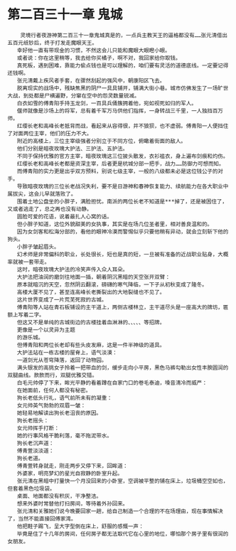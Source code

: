 # 第二百三十一章 鬼城
        灵境行者夜游神第二百三十一章鬼城真是的，一点兵主教天王的逼格都没有……张元清借出五百元纸钞后，终于打发走魔眼天王。
       幸好他一直有带现金的习惯，不然这会儿只能和魔眼大眼瞪小眼。
       或者说：你在这里稍等，我去给你买橘子，啊不对，我回家给你取钱。
       真死板，遇到困难，靠能力偷点钱也是可以理解的，咱们要有灵活的道德底线。一定要记得还钱啊。
       张元清戴上疾风者手套，在骤然刮起的强风中，朝康阳区飞去。
       脱离现实的战场中，残缺焦黑的阴尸一具具铺开，铺满大街小巷。城市仿佛发生了一场旷世大战，到处都是尸横遍野，分窜在空中的怨灵数量锐减。
       白衣如雪的傅青阳手持玉龙剑，一百具兵俑簇拥着他，宛如视死如归的军人。
       偃师就像是沙场上的将军，总有着千军万马供他们指挥，一身转战三千里，一人独挡百万师。
       红缨长老和高峰长老抵背而战，看起来从容得很，并不狼狈，也不虚弱。傅青阳一人便挡住了对面两位主宰，他们的压力不大。
       附近的高楼上，三位主宰级强者分别立于不同方位，俯瞰着街面的敌人。
       他们分别是暗夜玫瑰大护法、三护法、五护法。
       不同于保持优雅的官方主宰，暗夜玫瑰这三位披头散发，衣衫褴衣，身上遍布剑痕和灼伤。
       红缨长老和高峰长老都是资深主宰，后者更是杭城分部一把手，战力……防御力可想而知。
       而傅青阳的实力更是出乎双方预料，别说七级主宰，一般的八级都未必是这位钱公子的对手。
       导致暗夜玫瑰的三位长老战况失利，要不是日游神和春神恢复能力、续航能力在各大职业中属拔尖，这会儿早就落败了。
       围着土地公盘坐的小胖子，满脸担忧。南派的两位长老不知道是***掉了，还是被困住了，又或者逃走了，总之再也没有动静。
       圆脸可爱的花语，说着最扎人心窝的话。
       但小胖子知道，这位外貌甜美的女执事，其实是在场几位圣者里，相对善良温和的。
       因为女剑客和松海分部的，看他的眼神冷漠而警惕似乎只要他稍有异动，就会立刻斩下他的狗头。
       小胖子皱起眉头。
       幻术师是非常偏科的职业，长处很长，短也是真的短，一旦被有准备的近战职业贴身，大概率就被一套带走。
       这时，暗夜玫瑰大护法的冷笑声传入众人耳朵。
       大护法把油润的磨剑往地面一插，朝着阴沉黑暗的天空张开双臂：
       原本就暗沉的天空，忽然阴云翻滚，磅礴的寒气降临，一下子从初秋变成了隆冬。
       高楼大厦不见了，甚至连高峰长老撕裂出的大地裂缝也不见了。
       这片世界变成了一片荒芜死寂的古城。
       傅青阳等人站在青石板铺设的主干道上，两侧古楼林立，主干道尽头是一座高大的牌坊，匾额上写着二字。
       但这又不是单纯的古城街边的古楼挂着血淋淋的、、、、、等招牌。
       更像是一个以灵异为主题
       的游乐城。
       但傅青阳和两位长老却有些头皮发麻，这是一件半神级的道具。
       大护法站在一栋古楼的屋脊上，语气淡漠：
       一道剑光从苍穹降落，返回了动物园。
       满头银发的高挑女子拎着一把带血的剑，缓步走向小平房，黑色马裤勾勒出女性丰腴圆润的双腿曲线。款款而行，双腿优雅交错。
       白毛元帅停了下来，眸光平静的看着蹲在自家门口的卷毛泰迪，嗓音清冷而威严：
       在她面前，任何人都没有秘密。
       狗长老低头行礼，语气前所未有的凝重：
       女元帅英气勃勃的双眉一皱：
       她轻易地解读出狗长老沮丧的原因。
       狗长老摇头：
       女元帅挥手打断：
       她的行事风格干脆利落，毫不拖泥带水。
       狗长老沉声道：
       傅青萱淡淡道：
       狗长老道。
       傅青萱转身就走，刚走两步又停下来，回眸道：
       外婆家，明亮梦幻的星光自寂静的卧室升起。
       张元清在黑暗中打量快一个月没回来的小卧室，空调被平整的铺在床上，垃圾桶空空如也，但套着黑色垃圾袋。
       桌面、地面都没有积灰，干净整洁。
       想来外婆时常替他打扫房间，等待着外孙回来。
       张元清和关雅她们说今晚要回家一趟，给自己制造一个合理的不在场理由，现在事情解决了，当然不能直接回傅家湾。
       他把鞋子踢飞，呈大字型倒在床上，舒服的感慨一声：
       毕竟是住了十几年的房间，任何房子都无法取代它在心里的地位，哪怕那个房子里有很润的女朋友。